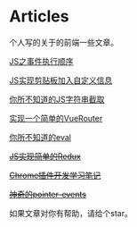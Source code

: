 # Articles
个人写的关于的前端一些文章。

[JS之事件执行顺序](https://github.com/Drowned-fish/Articles/blob/master/JS%E4%B9%8B%E4%BA%8B%E4%BB%B6%E6%89%A7%E8%A1%8C%E9%A1%BA%E5%BA%8F.md)

[JS实现剪贴板加入自定义信息](https://github.com/Drowned-fish/Articles/blob/master/JS%E5%AE%9E%E7%8E%B0%E5%89%AA%E8%B4%B4%E6%9D%BF%E5%8A%A0%E5%85%A5%E8%87%AA%E5%AE%9A%E4%B9%89%E4%BF%A1%E6%81%AF.md)

[你所不知道的JS字符串截取](https://github.com/Drowned-fish/Articles/blob/master/%E4%BD%A0%E6%89%80%E4%B8%8D%E7%9F%A5%E9%81%93%E7%9A%84JS%E5%AD%97%E7%AC%A6%E4%B8%B2%E6%88%AA%E5%8F%96.md)

[实现一个简单的VueRouter](https://github.com/Drowned-fish/Articles/blob/master/%E5%AE%9E%E7%8E%B0%E4%B8%80%E4%B8%AA%E7%AE%80%E5%8D%95%E7%9A%84VueRouter.md)

[你所不知道的eval](https://github.com/Drowned-fish/Articles/blob/master/%E4%BD%A0%E6%89%80%E4%B8%8D%E7%9F%A5%E9%81%93%E7%9A%84eval.md)

[~~JS实现简单的Redux~~]()

[~~Chrome插件开发学习笔记~~]()

[~~神奇的pointer-events~~]()

如果文章对你有帮助，请给个star。
